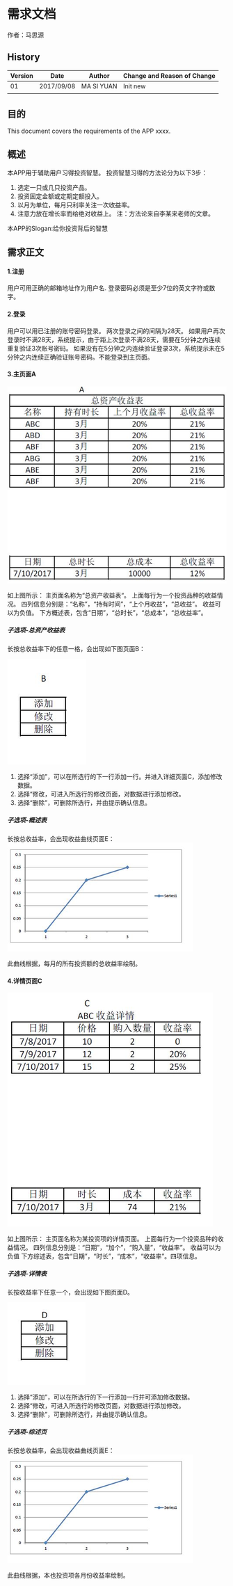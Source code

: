 # 需求文档

作者：马思源

## History

<table>
<thead>
<tr>
<th>Version</th>
<th>Date</th>
<th>Author</th>
<th>Change and Reason of Change</th>
</tr>
</thead>
<tbody>
<tr>
<td>01</td>
<td>2017/09/08</td>
<td>MA SI YUAN</td>
<td>Init new</td>
</tr>
<tr>
<td></td>
<td></td>
<td></td>
<td></td>
</tr>
</tbody>
</table>

## 目的

This document covers the requirements of the APP xxxx.

## 概述

本APP用于辅助用户习得投资智慧。
投资智慧习得的方法论分为以下3步：

1.  选定一只或几只投资产品。
2.  投资固定金额或定期定额投入。
3.  以月为单位，每月只利率关注一次收益率。
4.  注意力放在增长率而给绝对收益上。
注：方法论来自李某来老师的文章。

本APP的Slogan:给你投资背后的智慧

## 需求正文

#### 1.注册

用户可用正确的邮箱地址作为用户名.
登录密码必须是至少7位的英文字符或数字。

#### 2.登录

用户可以用已注册的账号密码登录。
两次登录之间的间隔为28天。
如果用户再次登录时不满28天，系统提示，由于距上次登录不满28天，需要在5分钟之内连续重复验证3次账号密码。
如果没有在5分钟之内连续验证登录3次，系统提示未在5分钟之内连续正确验证账号密码。不能登录到主页面。

#### 3.主页面A

![Alt text](https://github.com/MAMAMASIYUAN/android-learning/blob/master/%E4%BB%93%E5%BA%93/PageA.JPG)


如上图所示：
主页面名称为“总资产收益表“。
上面每行为一个投资品种的收益情况。
四列信息分别是：“名称”，“持有时间”，“上个月收益”，“总收益”。
收益可以为负值。
下方概述表，包含“日期”，“总时长”，“总成本”，“总收益率”。

##### 子选项-总资产收益表

长按总收益率下的任意一格，会出现如下图页面B：

![Alt text](https://github.com/MAMAMASIYUAN/android-learning/blob/master/%E4%BB%93%E5%BA%93/PageB.JPG)


1.  选择“添加”，可以在所选行的下一行添加一行。并进入详细页面C，添加修改数据。
2.  选择“修改，可进入所选行的修改页面，对数据进行添加修改。
3.  选择“删除”，可删除所选行，并由提示确认信息。

##### 子选项-概述表

长按总收益率，会出现收益曲线页面E：
![Alt text](https://github.com/MAMAMASIYUAN/android-learning/blob/master/%E4%BB%93%E5%BA%93/PageE.JPG)

此曲线根据，每月的所有投资额的总收益率绘制。

#### 4.详情页面C

![Alt text](https://github.com/MAMAMASIYUAN/android-learning/blob/master/%E4%BB%93%E5%BA%93/PageC.JPG)


如上图所示：
主页面名称为某投资项的详情页面。
上面每行为一个投资品种的收益情况。
四列信息分别是：“日期”，“加个”，“购入量”，“收益率”。
收益可以为负值
下方综述表，包含“日期”，“时长”，“成本”，“收益率”。四项信息。

##### 子选项-详情表

长按收益率下任意一个，会出现如下图页面D。

![Alt text](https://github.com/MAMAMASIYUAN/android-learning/blob/master/%E4%BB%93%E5%BA%93/PageD.JPG)


1.  选择“添加”，可以在所选行的下一行添加一行并可添加修改数据。
2.  选择“修改，可进入所选行的修改页面，对数据进行添加修改。
3.  选择“删除”，可删除所选行，并由提示确认信息。

##### 子选项-综述页

长按总收益率，会出现收益曲线页面E：
![Alt text](https://github.com/MAMAMASIYUAN/android-learning/blob/master/%E4%BB%93%E5%BA%93/PageE.JPG)


此曲线根据，本也投资项各月份收益率绘制。
